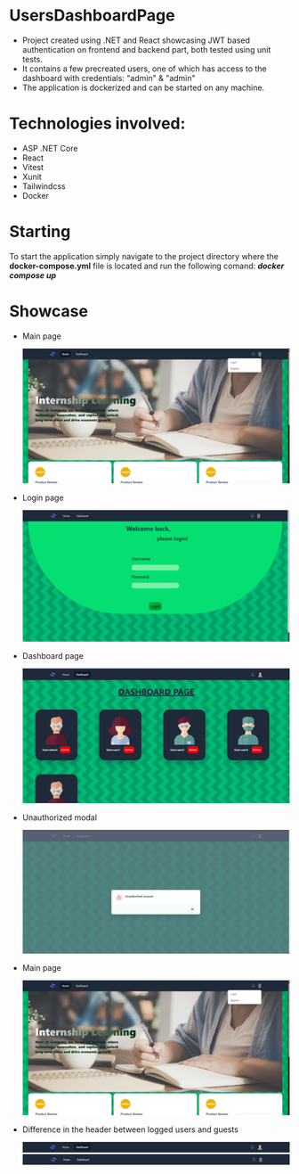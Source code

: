 # UsersDashboardPage
<ul>
  <li>
    Project created using .NET and React showcasing JWT based authentication on frontend and backend part, both tested using unit tests.
  </li>
  <li>
    It contains a few precreated users, one of which has access to the dashboard with credentials: "admin" & "admin"
  </li>
  <li>
    The application is dockerized and can be started on any machine.
  </li>
</ul>


# Technologies involved:
<ul>
  <li>
    ASP .NET Core
  </li>
  <li>
    React
  </li>
  <li>
    Vitest
  </li>
  <li>
    Xunit
  </li>
  <li>
    Tailwindcss
</li>
  <li>
    Docker
</li>
</ul>

# Starting
To start the application simply navigate to the project directory where the <b>docker-compose.yml</b> file is located and run the following comand:
<b><i>docker compose up</i></b>

# Showcase
<ul>
  <li>
  <p>Main page</p>
  <img src="photos/Screenshot_1.png">
    </li>
   <li>
  <p>Login page</p>
  <img src="photos/Screenshot_2.png">
    </li>
   <li>
  <p>Dashboard page</p>
  <img src="photos/Screenshot_3.png">
    </li>
   <li>
  <p>Unauthorized modal</p>
  <img src="photos/Screenshot_6.png">
    </li>
   <li>
  <p>Main page</p>
  <img src="photos/Screenshot_1.png">
    </li>
   <li>
  <p>Difference in the header between logged users and guests</p>
  <img src="photos/Screenshot_4.png">
     <img src="photos/Screenshot_5.png">
    </li>
</ul>
